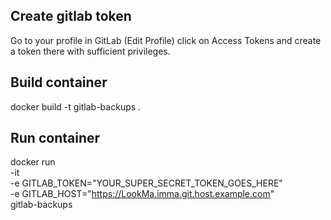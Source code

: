 ## Create gitlab token

Go to your profile in GitLab (Edit Profile) click on Access Tokens and create a token there with sufficient privileges. 

## Build container

docker build -t gitlab-backups .

## Run container
docker run \
-it \
-e GITLAB_TOKEN="YOUR_SUPER_SECRET_TOKEN_GOES_HERE" \
-e GITLAB_HOST="https://LookMa.imma.git.host.example.com" \
gitlab-backups
